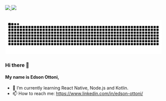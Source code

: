 <div>
  <a href="https://github.com/EdsonOttoni" >
    <img height="150em" src="https://github-readme-stats.vercel.app/api?username=edsonottoni&hide=prs,issues,contribs&theme=vue-dark&show_icons=true&count_private=true">
    <img height="150em" src="https://github-readme-stats.vercel.app/api/top-langs/?username=edsonottoni&layout=compact&theme=vue-dark">
  </a>
</div>

##

![Snake_animation](https://github.com/edsonottoni/edsonottoni/blob/output/github-contribution-grid-snake.svg)

### Hi there 👋
#### My name is Edson Ottoni, 

- 🌱 I’m currently learning React Native, Node.js and Kotlin.
- 📫 How to reach me: https://www.linkedin.com/in/edson-ottoni/
